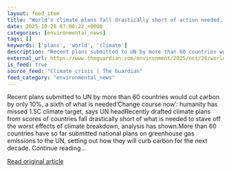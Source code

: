 ```yaml
---
layout: feed_item
title: "World’s climate plans fall drastically short of action needed, analysis shows"
date: 2025-10-28 07:00:22 +0000
categories: [environmental_news]
tags: []
keywords: ['plans', 'world', 'climate']
description: "Recent plans submitted to UN by more than 60 countries would cut carbon by only 10%, a sixth of what is needed‘Change course now’: humanity has missed 1"
external_url: https://www.theguardian.com/environment/2025/oct/28/worlds-climate-plans-fall-drastically-short-of-action-needed-analysis-shows
is_feed: true
source_feed: "Climate crisis | The Guardian"
feed_category: "environmental_news"
---
```


Recent plans submitted to UN by more than 60 countries would cut carbon by only 10%, a sixth of what is needed‘Change course now’: humanity has missed 1.5C climate target, says UN headRecently drafted climate plans from scores of countries fall drastically short of what is needed to stave off the worst effects of climate breakdown, analysis has shown.More than 60 countries have so far submitted national plans on greenhouse gas emissions to the UN, setting out how they will curb carbon for the next decade. Continue reading...

[Read original article](https://www.theguardian.com/environment/2025/oct/28/worlds-climate-plans-fall-drastically-short-of-action-needed-analysis-shows)

